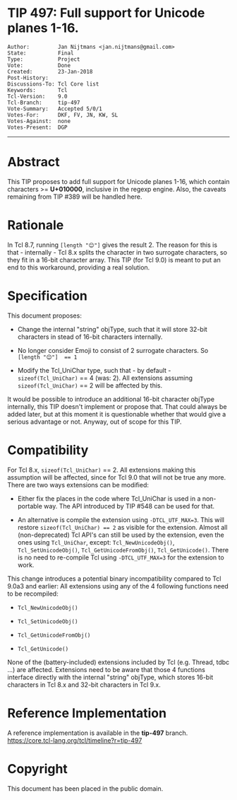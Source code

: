 # TIP 497: Full support for Unicode planes 1-16.
	Author:         Jan Nijtmans <jan.nijtmans@gmail.com>
	State:          Final
	Type:           Project
	Vote:           Done
	Created:        23-Jan-2018
	Post-History:
	Discussions-To: Tcl Core list
	Keywords:       Tcl
	Tcl-Version:    9.0
	Tcl-Branch:     tip-497
	Vote-Summary:	Accepted 5/0/1
	Votes-For:		DKF, FV, JN, KW, SL
	Votes-Against:	none
	Votes-Present:	DGP
-----

# Abstract

This TIP proposes to add full support for Unicode planes 1-16, which
contain characters >= **U\+010000**, inclusive in the regexp
engine. Also, the caveats remaining from TIP #389 will be handled here.

# Rationale

In Tcl 8.7, running `[length "😊"]` gives the result 2. The reason for
this is that - internally - Tcl 8.x splits the character in two
surrogate characters, so they fit in a 16-bit character array.
This TIP (for Tcl 9.0) is meant to put an end to this workaround,
providing a real solution.

# Specification

This document proposes:

 * Change the internal "string" objType, such that it will store 32-bit
   characters in stead of 16-bit characters internally.

 * No longer consider Emoji to consist of 2 surrogate characters. So
   `[length "😊"]  == 1`

 * Modify the Tcl_UniChar type, such that - by default -
   `sizeof(Tcl_UniChar)` == 4 (was: 2).  All extensions assuming
   `sizeof(Tcl_UniChar)` == 2 will be affected by this.

It would be possible to introduce an additional 16-bit character objType
internally, this TIP doesn't implement or propose that. That could always
be added later, but at this moment it is questionable whether that would
give a serious advantage or not. Anyway, out of scope for this TIP.

# Compatibility

For Tcl 8.x, `sizeof(Tcl_UniChar)` == 2. All extensions making this
assumption will be affected, since for Tcl 9.0 that will not be true
any more. There are two ways extensions can be modified:

 * Either fix the places in the code where Tcl_UniChar is used in
   a non-portable way. The API introduced by TIP #548 can be used for that.

 * An alternative is compile the extension using `-DTCL_UTF_MAX=3`. This
   will restore `sizeof(Tcl_UniChar) == 2` as visible for the extension.
   Almost all (non-deprecated) Tcl API's can still be used by the extension,
   even the ones using `Tcl_UniChar`, except: `Tcl_NewUnicodeObj()`,
   `Tcl_SetUnicodeObj()`, `Tcl_GetUnicodeFromObj()`, `Tcl_GetUnicode()`.
   There is no need to re-compile Tcl using `-DTCL_UTF_MAX=3` for the
   extension to work.

This change introduces a potential binary incompatibility compared to Tcl 9.0a3
and earlier: All extensions using any of the 4 following functions need to be recompiled:

  * `Tcl_NewUnicodeObj()`

  * `Tcl_SetUnicodeObj()`

  * `Tcl_GetUnicodeFromObj()`

  * `Tcl_GetUnicode()`

None of the (battery-included) extensions included by Tcl (e.g. Thread, tdbc ...)
are affected. Extensions need to be aware that those 4 functions interface
directly with the internal "string" objType, which stores 16-bit characters
in Tcl 8.x and 32-bit characters in Tcl 9.x.

# Reference Implementation

A reference implementation is available in  the **tip-497** branch.
<https://core.tcl-lang.org/tcl/timeline?r=tip-497>

# Copyright

This document has been placed in the public domain.
